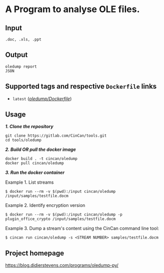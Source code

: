 # A Program to analyse OLE files.

## Input

```
.doc, .xls, .ppt
```

## Output

```
oledump report
JSON
```

## Supported tags and respective `Dockerfile` links
* `latest` ([*oledump/Dockerfile*](https://gitlab.com/CinCan/tools/blob/master/oledump/Dockerfile))

## Usage

***1. Clone the repository***

```
git clone https://gitlab.com/CinCan/tools.git
cd tools/oledump
```

***2. Build OR pull the docker image***

```
docker build . -t cincan/oledump
docker pull cincan/oledump
```

***3. Run the docker container***  

Example 1. List streams  

`$ docker run --rm -v $(pwd):/input cincan/oledump /input/samples/testfile.docm`  

Example 2. Identify encryption version  

`$ docker run --rm -v $(pwd):/input cincan/oledump -p plugin_office_crypto /input/samples/testfile.docm`  

Example 3. Dump a stream's content using the CinCan command line tool:    

`$ cincan run cincan/oledump -s <STREAM NUMBER> samples/testfile.docm`  


## Project homepage

https://blog.didierstevens.com/programs/oledump-py/

